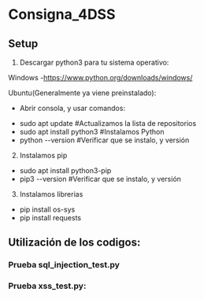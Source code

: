 # Consigna_4DSS
## Setup
1) Descargar python3 para tu sistema operativo:

Windows -https://www.python.org/downloads/windows/

Ubuntu(Generalmente ya viene preinstalado):
- Abrir consola, y usar comandos: 
* sudo apt update #Actualizamos la lista de repositorios
* sudo apt install python3 #Instalamos Python
* python --version #Verificar que se instalo, y versión

2) Instalamos pip
* sudo apt install python3-pip
* pip3 --version #Verificar que se instalo, y versión

3) Instalamos librerias
* pip install os-sys
* pip install requests

## Utilización de los codigos:
### Prueba sql_injection_test.py

### Prueba xss_test.py:
